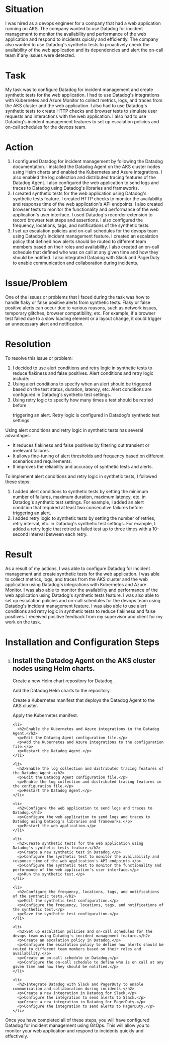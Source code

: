 <!DOCTYPE html>
<html>

<head>
  <title>Datadog Incident Management and Synthetic Tests Task</title>
</head>

<body>
  <h1>Situation</h1>
  <p>I was hired as a devops engineer for a company that had a web application running on AKS. The company wanted to use Datadog for incident management to monitor the availability and performance of the web application and respond to incidents quickly and efficiently. The company also wanted to use Datadog's synthetic tests to proactively check the availability of the web application and its dependencies and alert the on-call team if any issues were detected.</p>

  <h1>Task</h1>
  <p>My task was to configure Datadog for incident management and create synthetic tests for the web application. I had to use Datadog's integrations with Kubernetes and Azure Monitor to collect metrics, logs, and traces from the AKS cluster and the web application. I also had to use Datadog's synthetic tests to create HTTP checks and browser tests to simulate user requests and interactions with the web application. I also had to use Datadog's incident management features to set up escalation policies and on-call schedules for the devops team.</p>

  <h1>Action</h1>
  <ol>
    <li>I configured Datadog for incident management by following the Datadog documentation. I installed the Datadog Agent on the AKS cluster nodes using Helm charts and enabled the Kubernetes and Azure integrations. I also enabled the log collection and distributed tracing features of the Datadog Agent. I also configured the web application to send logs and traces to Datadog using Datadog's libraries and frameworks.</li>
    <li>I created synthetic tests for the web application using Datadog's synthetic tests feature. I created HTTP checks to monitor the availability and response time of the web application's API endpoints. I also created browser tests to monitor the functionality and performance of the web application's user interface. I used Datadog's recorder extension to record browser test steps and assertions. I also configured the frequency, locations, tags, and notifications of the synthetic tests.</li>
    <li>I set up escalation policies and on-call schedules for the devops team using Datadog's incident management feature. I created an escalation policy that defined how alerts should be routed to different team members based on their roles and availability. I also created an on-call schedule that defined who was on call at any given time and how they should be notified. I also integrated Datadog with Slack and PagerDuty to enable communication and collaboration during incidents.</li>
  </ol>

  <h1>Issue/Problem</h1>
  <p>One of the issues or problems that I faced during the task was how to handle flaky or false positive alerts from synthetic tests. Flaky or false positive alerts can occur due to various reasons, such as network issues, temporary glitches, browser compatibility, etc. For example, if a browser test failed due to a slow loading element or a layout change, it could trigger an unnecessary alert and notification.</p>

  <h1>Resolution</h1>
  <p>To resolve this issue or problem:</p>
  <ol>
    <li>I decided to use alert conditions and retry logic in synthetic tests to reduce flakiness and false positives. Alert conditions and retry logic include:</li>
    <li>Using alert conditions to specify when an alert should be triggered based on the test status, duration, latency, etc. Alert conditions are configured in Datadog's synthetic test settings.</li>
    <li>Using retry logic to specify how many times a test should be retried before

 triggering an alert. Retry logic is configured in Datadog's synthetic test settings.</li>
  </ol>

  <p>Using alert conditions and retry logic in synthetic tests has several advantages:</p>
  <ul>
    <li>It reduces flakiness and false positives by filtering out transient or irrelevant failures.</li>
    <li>It allows fine-tuning of alert thresholds and frequency based on different scenarios and requirements.</li>
    <li>It improves the reliability and accuracy of synthetic tests and alerts.</li>
  </ul>

  <p>To implement alert conditions and retry logic in synthetic tests, I followed these steps:</p>
  <ol>
    <li>I added alert conditions to synthetic tests by setting the minimum number of failures, maximum duration, maximum latency, etc. in Datadog's synthetic test settings. For example, I added an alert condition that required at least two consecutive failures before triggering an alert.</li>
    <li>I added retry logic to synthetic tests by setting the number of retries, retry interval, etc. in Datadog's synthetic test settings. For example, I added a retry logic that retried a failed test up to three times with a 10-second interval between each retry.</li>
  </ol>

  <h1>Result</h1>
  <p>As a result of my actions, I was able to configure Datadog for incident management and create synthetic tests for the web application. I was able to collect metrics, logs, and traces from the AKS cluster and the web application using Datadog's integrations with Kubernetes and Azure Monitor. I was also able to monitor the availability and performance of the web application using Datadog's synthetic tests feature. I was also able to set up escalation policies and on-call schedules for the devops team using Datadog's incident management feature. I was also able to use alert conditions and retry logic in synthetic tests to reduce flakiness and false positives. I received positive feedback from my supervisor and client for my work on the task.</p>
</body>

</html>

<!DOCTYPE html>
<html>

<head>
  <title>Datadog Incident Management Configuration</title>
</head>

<body>
  <h1>Installation and Configuration Steps</h1>

  <ol>
    <li>
      <h2>Install the Datadog Agent on the AKS cluster nodes using Helm charts.</h2>
      <p>Create a new Helm chart repository for Datadog.</p>
      <p>Add the Datadog Helm charts to the repository.</p>
      <p>Create a Kubernetes manifest that deploys the Datadog Agent to the AKS cluster.</p>
      <p>Apply the Kubernetes manifest.</p>
    </li>

    <li>
      <h2>Enable the Kubernetes and Azure integrations in the Datadog Agent.</h2>
      <p>Edit the Datadog Agent configuration file.</p>
      <p>Add the Kubernetes and Azure integrations to the configuration file.</p>
      <p>Restart the Datadog Agent.</p>
    </li>

    <li>
      <h2>Enable the log collection and distributed tracing features of the Datadog Agent.</h2>
      <p>Edit the Datadog Agent configuration file.</p>
      <p>Enable the log collection and distributed tracing features in the configuration file.</p>
      <p>Restart the Datadog Agent.</p>
    </li>

    <li>
      <h2>Configure the web application to send logs and traces to Datadog.</h2>
      <p>Configure the web application to send logs and traces to Datadog using Datadog's libraries and frameworks.</p>
      <p>Restart the web application.</p>
    </li>

    <li>
      <h2>Create synthetic tests for the web application using Datadog's synthetic tests feature.</h2>
      <p>Create a new synthetic test in Datadog.</p>
      <p>Configure the synthetic test to monitor the availability and response time of the web application's API endpoints.</p>
      <p>Configure the synthetic test to monitor the functionality and performance of the web application's user interface.</p>
      <p>Run the synthetic test.</p>
    </li>

    <li>
      <h2>Configure the frequency, locations, tags, and notifications of the synthetic tests.</h2>
      <p>Edit the synthetic test configuration.</p>
      <p>Configure the frequency, locations, tags, and notifications of the synthetic test.</p>
      <p>Save the synthetic test configuration.</p>
    </li>

    <li>
      <h2>Set up escalation policies and on-call schedules for the devops team using Datadog's incident management feature.</h2>
      <p>Create an escalation policy in Datadog.</p>
      <p>Configure the escalation policy to define how alerts should be routed to different team members based on their roles and availability.</p>
      <p>Create an on-call schedule in Datadog.</p>
      <p>Configure the on-call schedule to define who is on call at any given time and how they should be notified.</p>
    </li>

    <li>
      <h2>Integrate Datadog with Slack and PagerDuty to enable communication and collaboration during incidents.</h2>
      <p>Create a new integration in Datadog for Slack.</p>
      <p>Configure the integration to send alerts to Slack.</p>
      <p>Create a new integration in Datadog for PagerDuty.</p>
      <p>Configure the integration to send alerts to PagerDuty.</p>
    </li>
 

 </ol>

  <p>Once you have completed all of these steps, you will have configured Datadog for incident management using GitOps. This will allow you to monitor your web application and respond to incidents quickly and effectively.</p>
</body>

</html>